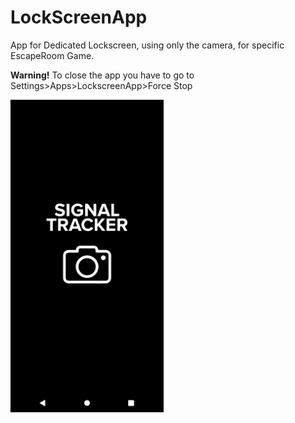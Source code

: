 # LockScreenApp
App for Dedicated Lockscreen, using only the camera, for specific EscapeRoom Game.

<b>Warning!</b> To close the app you have to go to Settings>Apps>LockscreenApp>Force Stop

<img src="https://github.com/StratosMylonas/LockScreenApp/blob/master/screenshots/Screenshot_1613719875.png" width="245" height="500">
